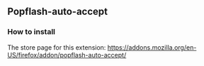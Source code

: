 ## Popflash-auto-accept
### How to install
The store page for this extension: 
https://addons.mozilla.org/en-US/firefox/addon/popflash-auto-accept/